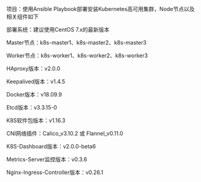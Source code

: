 项目：使用Ansible Playbook部署安装Kubernetes高可用集群，Node节点以及相关组件如下

部署系统：建议使用CentOS 7.x的最新版本

Master节点：k8s-master1、k8s-master2、k8s-master3

Worker节点：k8s-worker1、k8s-worker2、k8s-worker3

HAproxy版本：v2.0.0

Keepalived版本：v1.4.5

Docker版本：v18.09.9

Etcd版本：v3.3.15-0

K8S软件包版本：v1.16.3

CNI网络插件：Calico_v3.10.2 或 Flannel_v0.11.0

K8S-Dashboard版本：v2.0.0-beta6

Metrics-Server监控版本：v0.3.6

Nginx-Ingress-Controller版本：v0.26.1
